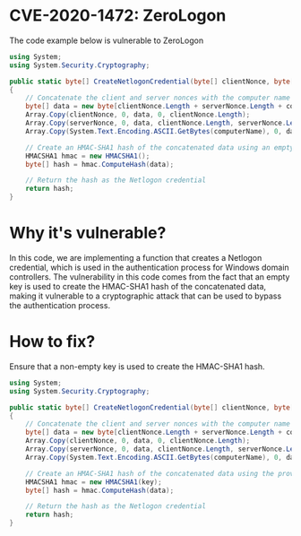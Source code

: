 # CVE-2020-1472: ZeroLogon

The code example below is vulnerable to ZeroLogon

```csharp
using System;
using System.Security.Cryptography;

public static byte[] CreateNetlogonCredential(byte[] clientNonce, byte[] serverNonce, string computerName)
{
    // Concatenate the client and server nonces with the computer name
    byte[] data = new byte[clientNonce.Length + serverNonce.Length + computerName.Length];
    Array.Copy(clientNonce, 0, data, 0, clientNonce.Length);
    Array.Copy(serverNonce, 0, data, clientNonce.Length, serverNonce.Length);
    Array.Copy(System.Text.Encoding.ASCII.GetBytes(computerName), 0, data, clientNonce.Length + serverNonce.Length, computerName.Length);

    // Create an HMAC-SHA1 hash of the concatenated data using an empty key
    HMACSHA1 hmac = new HMACSHA1();
    byte[] hash = hmac.ComputeHash(data);

    // Return the hash as the Netlogon credential
    return hash;
}
```

# Why it's vulnerable?

In this code, we are implementing a function that creates a Netlogon credential, which is used in the authentication process for Windows domain controllers. The vulnerability in this code comes from the fact that an empty key is used to create the HMAC-SHA1 hash of the concatenated data, making it vulnerable to a cryptographic attack that can be used to bypass the authentication process.

# How to fix?

Ensure that a non-empty key is used to create the HMAC-SHA1 hash. 

```csharp
using System;
using System.Security.Cryptography;

public static byte[] CreateNetlogonCredential(byte[] clientNonce, byte[] serverNonce, string computerName, byte[] key)
{
    // Concatenate the client and server nonces with the computer name
    byte[] data = new byte[clientNonce.Length + serverNonce.Length + computerName.Length];
    Array.Copy(clientNonce, 0, data, 0, clientNonce.Length);
    Array.Copy(serverNonce, 0, data, clientNonce.Length, serverNonce.Length);
    Array.Copy(System.Text.Encoding.ASCII.GetBytes(computerName), 0, data, clientNonce.Length + serverNonce.Length, computerName.Length);

    // Create an HMAC-SHA1 hash of the concatenated data using the provided key
    HMACSHA1 hmac = new HMACSHA1(key);
    byte[] hash = hmac.ComputeHash(data);

    // Return the hash as the Netlogon credential
    return hash;
}
```
